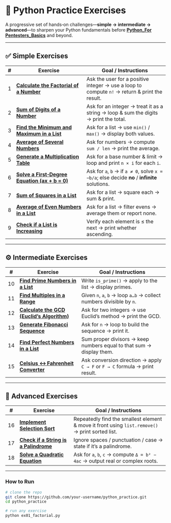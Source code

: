 # 🧠 Python Practice Exercises

A progressive set of hands‑on challenges—**simple → intermediate → advanced**—to sharpen your Python fundamentals before **[Python_For Pentesters_Basics](https://github.com/DairHX/Python_For_Pentesters_Basics)** and beyond.

---

## ✅ Simple Exercises

| # | Exercise | Goal / Instructions |
|---|----------|---------------------|
| 1 | **[Calculate the Factorial of a Number](./simple_exercises/ex01_factorial.py)** | Ask the user for a positive integer → use a loop to compute `n!` → return & print the result. |
| 2 | **[Sum of Digits of a Number](./simple_exercises/ex02_sum_of_numbers.py)** | Ask for an integer → treat it as a string → loop & sum the digits → print the total. |
| 3 | **[Find the Minimum and Maximum in a List](./simple_exercises/ex03_min_max_list.py)** | Ask for a list → use `min()` / `max()` → display both values. |
| 4 | **[Average of Several Numbers](./simple_exercises/ex04_average_list.py)** | Ask for numbers → compute `sum / len` → print the average. |
| 5 | **[Generate a Multiplication Table](./simple_exercises/ex05_multiplication_table.py)** | Ask for a base number & limit → loop and print `n × i` for each `i`. |
| 6 | **[Solve a First‑Degree Equation (ax + b = 0)](./simple_exercises/ex06_solve_linear_equation.py)** | Ask for `a`, `b` → if `a ≠ 0`, solve `x = −b/a`; else decide **no** / **infinite** solutions. |
| 7 | **[Sum of Squares in a List](./simple_exercises/ex07_sum_of_squares.py)** | Ask for a list → square each → sum & print. |
| 8 | **[Average of Even Numbers in a List](./simple_exercises/ex08_average_of_even_numbers.py)** | Ask for a list → filter evens → average them or report none. |
| 9 | **[Check if a List is Increasing](./simple_exercises/ex09_check_if_list_is_increasing.py)** | Verify each element is ≤ the next → print whether ascending. |

---

## ⚙️ Intermediate Exercises

| # | Exercise | Goal / Instructions |
|---|----------|---------------------|
| 10 | **[Find Prime Numbers in a List](./ex10_primes_in_list.py)** | Write `is_prime()` → apply to the list → display primes. |
| 11 | **[Find Multiples in a Range](./ex11_multiples_of_n_in_range.py)** | Given `n`, `a`, `b` → loop `a…b` → collect numbers divisible by `n`. |
| 12 | **[Calculate the GCD (Euclid’s Algorithm)](./ex12_gcd_euclidean_algorithm.py)** | Ask for two integers → use Euclid’s method → print the GCD. |
| 13 | **[Generate Fibonacci Sequence](./ex13_fibonacci_sequence.py)** | Ask for `n` → loop to build the sequence → print it. |
| 14 | **[Find Perfect Numbers in a List](./ex14_perfect_numbers.py)** | Sum proper divisors → keep numbers equal to that sum → display them. |
| 15 | **[Celsius ↔ Fahrenheit Converter](./ex15_celsius_fahrenheit_converter.py)** | Ask conversion direction → apply `C → F` or `F → C` formula → print result. |

---

## 🔬 Advanced Exercises

| # | Exercise | Goal / Instructions |
|---|----------|---------------------|
| 16 | **[Implement Selection Sort](./ex16_selection_sort_min_only.py)** | Repeatedly find the smallest element & move it front using `list.remove()` → print sorted list. |
| 17 | **[Check if a String is a Palindrome](./ex17_check_palindrome.py)** | Ignore spaces / punctuation / case → state if it’s a palindrome. |
| 18 | **[Solve a Quadratic Equation](./ex18_solve_quadratic_equation.py)** | Ask for `a`, `b`, `c` → compute `Δ = b² − 4ac` → output real or complex roots. |

---

### How to Run

```bash
# clone the repo
git clone https://github.com/your-username/python_practice.git
cd python_practice

# run any exercise
python ex01_factorial.py

